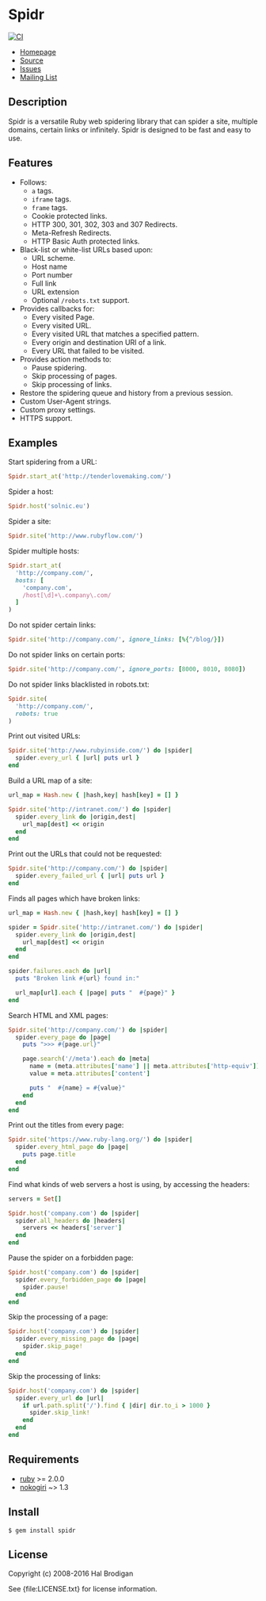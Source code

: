 # Spidr

[![CI](https://github.com/postmodern/spidr/actions/workflows/ruby.yml/badge.svg)](https://github.com/postmodern/spidr/actions/workflows/ruby.yml)

* [Homepage](https://github.com/postmodern/spidr#readme)
* [Source](https://github.com/postmodern/spidr)
* [Issues](https://github.com/postmodern/spidr/issues)
* [Mailing List](http://groups.google.com/group/spidr)

## Description

Spidr is a versatile Ruby web spidering library that can spider a site,
multiple domains, certain links or infinitely. Spidr is designed to be fast
and easy to use.

## Features

* Follows:
  * `a` tags.
  * `iframe` tags.
  * `frame` tags.
  * Cookie protected links.
  * HTTP 300, 301, 302, 303 and 307 Redirects.
  * Meta-Refresh Redirects.
  * HTTP Basic Auth protected links.
* Black-list or white-list URLs based upon:
  * URL scheme.
  * Host name
  * Port number
  * Full link
  * URL extension
  * Optional `/robots.txt` support.
* Provides callbacks for:
  * Every visited Page.
  * Every visited URL.
  * Every visited URL that matches a specified pattern.
  * Every origin and destination URI of a link.
  * Every URL that failed to be visited.
* Provides action methods to:
  * Pause spidering.
  * Skip processing of pages.
  * Skip processing of links.
* Restore the spidering queue and history from a previous session.
* Custom User-Agent strings.
* Custom proxy settings.
* HTTPS support.

## Examples

Start spidering from a URL:

```ruby
Spidr.start_at('http://tenderlovemaking.com/')
```

Spider a host:

```ruby
Spidr.host('solnic.eu')
```

Spider a site:

```ruby
Spidr.site('http://www.rubyflow.com/')
```

Spider multiple hosts:

```ruby
Spidr.start_at(
  'http://company.com/',
  hosts: [
    'company.com',
    /host[\d]+\.company\.com/
  ]
)
```

Do not spider certain links:

```ruby
Spidr.site('http://company.com/', ignore_links: [%{^/blog/}])
```

Do not spider links on certain ports:

```ruby
Spidr.site('http://company.com/', ignore_ports: [8000, 8010, 8080])
```

Do not spider links blacklisted in robots.txt:

```ruby
Spidr.site(
  'http://company.com/',
  robots: true
)
```

Print out visited URLs:

```ruby
Spidr.site('http://www.rubyinside.com/') do |spider|
  spider.every_url { |url| puts url }
end
```

Build a URL map of a site:

```ruby
url_map = Hash.new { |hash,key| hash[key] = [] }

Spidr.site('http://intranet.com/') do |spider|
  spider.every_link do |origin,dest|
    url_map[dest] << origin
  end
end
```

Print out the URLs that could not be requested:

```ruby
Spidr.site('http://company.com/') do |spider|
  spider.every_failed_url { |url| puts url }
end
```

Finds all pages which have broken links:

```ruby
url_map = Hash.new { |hash,key| hash[key] = [] }

spider = Spidr.site('http://intranet.com/') do |spider|
  spider.every_link do |origin,dest|
    url_map[dest] << origin
  end
end

spider.failures.each do |url|
  puts "Broken link #{url} found in:"

  url_map[url].each { |page| puts "  #{page}" }
end
```

Search HTML and XML pages:

```ruby
Spidr.site('http://company.com/') do |spider|
  spider.every_page do |page|
    puts ">>> #{page.url}"

    page.search('//meta').each do |meta|
      name = (meta.attributes['name'] || meta.attributes['http-equiv'])
      value = meta.attributes['content']

      puts "  #{name} = #{value}"
    end
  end
end
```

Print out the titles from every page:

```ruby
Spidr.site('https://www.ruby-lang.org/') do |spider|
  spider.every_html_page do |page|
    puts page.title
  end
end
```

Find what kinds of web servers a host is using, by accessing the headers:

```ruby
servers = Set[]

Spidr.host('company.com') do |spider|
  spider.all_headers do |headers|
    servers << headers['server']
  end
end
```

Pause the spider on a forbidden page:

```ruby
Spidr.host('company.com') do |spider|
  spider.every_forbidden_page do |page|
    spider.pause!
  end
end
```

Skip the processing of a page:

```ruby
Spidr.host('company.com') do |spider|
  spider.every_missing_page do |page|
    spider.skip_page!
  end
end
```

Skip the processing of links:

```ruby
Spidr.host('company.com') do |spider|
  spider.every_url do |url|
    if url.path.split('/').find { |dir| dir.to_i > 1000 }
      spider.skip_link!
    end
  end
end
```

## Requirements

* [ruby] >= 2.0.0
* [nokogiri] ~> 1.3

## Install

```shell
$ gem install spidr
```

## License

Copyright (c) 2008-2016 Hal Brodigan

See {file:LICENSE.txt} for license information.

[ruby]: https://www.ruby-lang.org/
[nokogiri]: http://www.nokogiri.org/
